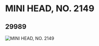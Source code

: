 # MINI HEAD, NO. 2149
## 29989
![MINI HEAD, NO. 2149](https://lc-www-live-s.legocdn.com/media/bricks/5/2/6176776.jpg)